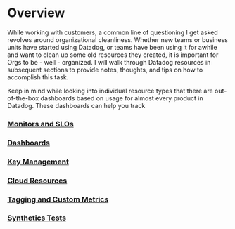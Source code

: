 # Overview

While working with customers, a common line of questioning I get asked revolves around organizational cleanliness. Whether new teams or business units have started using Datadog, or teams have been using it for awhile and want to clean up some old resources they created, it is important for Orgs to be - well - organized. I will walk through Datadog resources in subsequent sections to provide notes, thoughts, and tips on how to accomplish this task.

Keep in mind while looking into individual resource types that there are out-of-the-box dashboards based on usage for almost every product in Datadog. These dashboards can help you track 

### [Monitors and SLOs](https://github.com/dmmcmaster/datadog_resources/guides/efficient_orgs)

### [Dashboards](https://github.com/dmmcmaster/datadog_resources/blob/main/guides/efficient_orgs/dashboards.md)

### [Key Management](https://github.com/dmmcmaster/datadog_resources/guides/efficient_orgs)

### [Cloud Resources](https://github.com/dmmcmaster/datadog_resources/guides/efficient_orgs)

### [Tagging and Custom Metrics](https://github.com/dmmcmaster/datadog_resources/guides/efficient_orgs)

### [Synthetics Tests](https://github.com/dmmcmaster/datadog_resources/guides/efficient_orgs)